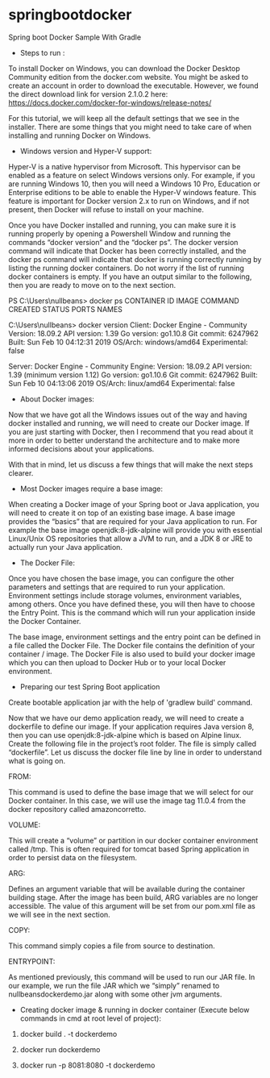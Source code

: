 # springbootdocker
Spring boot Docker Sample With Gradle 


* Steps to run :

To install Docker on Windows, you can download the Docker Desktop Community edition from the docker.com website. You might be asked to create an account in order to download the executable. However, we found the direct download link for version 2.1.0.2 here: https://docs.docker.com/docker-for-windows/release-notes/

For this tutorial, we will keep all the default settings that we see in the installer. There are some things that you might need to take care of when installing and running Docker on Windows.


* Windows version and Hyper-V support:

Hyper-V is a native hypervisor from Microsoft. This hypervisor can be enabled as a feature on select Windows versions only. For example, if you are running Windows 10, then you will need a Windows 10 Pro, Education or Enterprise editions to be able to enable the Hyper-V windows feature.
This feature is important for Docker version 2.x to run on Windows, and if not present, then Docker will refuse to install on your machine.





Once you have Docker installed and running, you can make sure it is running properly by opening a Powershell Window and running the commands “docker version” and the “docker ps”.
The docker version command will indicate that Docker has been correctly installed, and the docker ps command will indicate that docker is running correctly running by listing the running docker containers. Do not worry if the list of running docker containers is empty.
If you have an output similar to the following, then you are ready to move on to the next section.


PS C:\Users\nullbeans> docker ps
CONTAINER ID        IMAGE               COMMAND             CREATED             STATUS              PORTS               NAMES

C:\Users\nullbeans> docker version
Client: Docker Engine - Community
 Version:           18.09.2
 API version:       1.39
 Go version:        go1.10.8
 Git commit:        6247962
 Built:             Sun Feb 10 04:12:31 2019
 OS/Arch:           windows/amd64
 Experimental:      false

Server: Docker Engine - Community
 Engine:
  Version:          18.09.2
  API version:      1.39 (minimum version 1.12)
  Go version:       go1.10.6
  Git commit:       6247962
  Built:            Sun Feb 10 04:13:06 2019
  OS/Arch:          linux/amd64
  Experimental:     false
  
  
  
  
  
* About Docker images:

Now that we have got all the Windows issues out of the way and having docker installed and running, we will need to create our Docker image. If you are just starting with Docker, then I recommend that you read about it more in order to better understand the architecture and to make more informed decisions about your applications.

With that in mind, let us discuss a few things that will make the next steps clearer.


* Most Docker images require a base image:

When creating a Docker image of your Spring boot or Java application, you will need to create it on top of an existing base image. A base image provides the “basics” that are required for your Java application to run. For example the base image openjdk:8-jdk-alpine will provide you with essential Linux/Unix OS repositories that allow a JVM to run, and a JDK 8 or JRE to actually run your Java application.



* The Docker File:

Once you have chosen the base image, you can configure the other parameters and settings that are required to run your application. Environment settings include storage volumes, environment variables, among others. Once you have defined these, you will then have to choose the Entry Point.  This is the command which will run your application inside the Docker Container.

The base image, environment settings and the entry point can be defined in a file called the Docker File. The Docker file contains the definition of your container / image. The Docker File is also used to build your docker image which you can then upload to Docker Hub or to your local Docker environment.
  
  
  
  
  
* Preparing our test Spring Boot application
 
Create bootable application jar with the help of 'gradlew build' command.
 
Now that we have our demo application ready, we will need to create a dockerfile to define our image. If your application requires Java version 8, then you can use openjdk:8-jdk-alpine which is based on Alpine linux.
Create the following file in the project’s root folder. The file is simply called “dockerfile”.
Let us discuss the docker file line by line in order to understand what is going on.

FROM: 

This command is used to define the base image that we will select for our Docker container. In this case, we will use the image tag 11.0.4 from the docker repository called amazoncorretto.

VOLUME: 

This will create a “volume” or partition in our docker container environment called /tmp. This is often required for tomcat based Spring application in order to persist data on the filesystem.

ARG: 

Defines an argument variable that will be available during the container building stage. After the image has been build, ARG variables are no longer accessible. The value of this argument will be set from our pom.xml file as we will see in the next section.

COPY: 

This command simply copies a file from source to destination.

ENTRYPOINT: 

As mentioned previously, this command will be used to run our JAR file. In our example, we run the file JAR which we “simply” renamed to nullbeansdockerdemo.jar along with some other jvm arguments.
  



* Creating docker image & running in docker container (Execute below commands in cmd at root level of project):

1.  docker build . -t dockerdemo

2.  docker run dockerdemo

3.  docker run -p 8081:8080 -t dockerdemo
